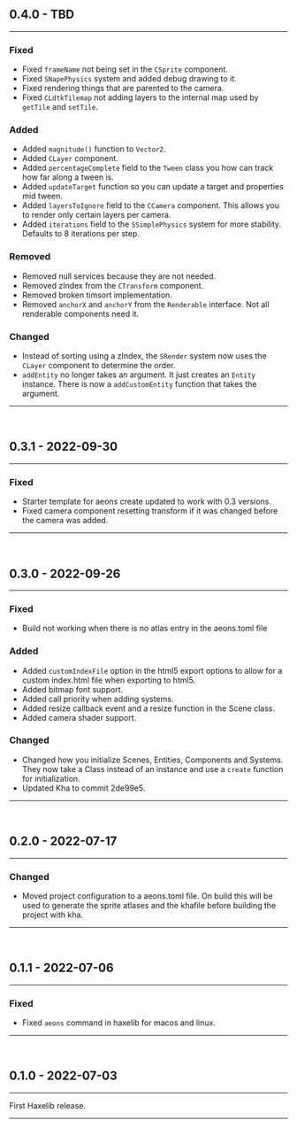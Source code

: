 ## 0.4.0 - TBD
---
### Fixed
- Fixed `frameName` not being set in the `CSprite` component.
- Fixed `SNapePhysics` system and added debug drawing to it.
- Fixed rendering things that are parented to the camera.
- Fixed `CLdtkTilemap` not adding layers to the internal map used by `getTile` and `setTile`.

### Added
- Added `magnitude()` function to `Vector2`.
- Added `CLayer` component.
- Added `percentageComplete` field to the `Tween` class you how can track how far along a tween is.
- Added `updateTarget` function so you can update a target and properties mid tween.
- Added `layersToIgnore` field to the `CCamera` component. This allows you to render only certain layers per camera.
- Added `iterations` field to the `SSimplePhysics` system for more stability. Defaults to 8 iterations per step.

### Removed
- Removed null services because they are not needed.
- Removed zIndex from the `CTransform` component.
- Removed broken timsort implementation.
- Removed `anchorX` and `anchorY` from the `Renderable` interface. Not all renderable components need it.

### Changed
- Instead of sorting using a zIndex, the `SRender` system now uses the `CLayer` component to determine the order.
- `addEntity` no longer takes an argument. It just creates an `Entity` instance. There is now a `addCustomEntity` function that takes the argument.

---
<br>

## 0.3.1 - 2022-09-30
---
### Fixed
- Starter template for aeons create updated to work with 0.3 versions.
- Fixed camera component resetting transform if it was changed before the camera was added.

---
<br>

## 0.3.0 - 2022-09-26
---
### Fixed
- Build not working when there is no atlas entry in the aeons.toml file

### Added
- Added `customIndexFile` option in the html5 export options to allow for a custom index.html file when exporting to html5.
- Added bitmap font support.
- Added call priority when adding systems.
- Added resize callback event and a resize function in the Scene class.
- Added camera shader support.

### Changed
- Changed how you initialize Scenes, Entities, Components and Systems. They now take a Class instead of an instance and use a `create` function for initialization.
- Updated Kha to commit 2de99e5.

---
<br>

## 0.2.0 - 2022-07-17
---
### Changed
- Moved project configuration to a aeons.toml file. On build this will be used to generate the sprite atlases and the
  khafile before building the project with kha.

---
<br>

## 0.1.1 - 2022-07-06
---
### Fixed
- Fixed `aeons` command in haxelib for macos and linux.

---
<br>

## 0.1.0 - 2022-07-03
---
First Haxelib release.

---